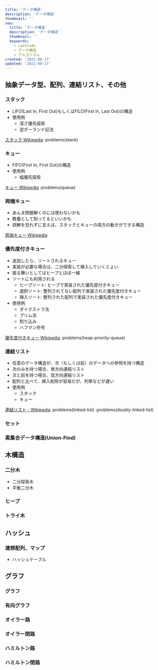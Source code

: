 ```yaml
---
title: 'データ構造'
description: 'データ構造'
thumbnail: ''
seo:
  title: 'データ構造'
  description: 'データ構造'
  thumbnail: ''
  keywords:
    - LeetCode
    - データ構造
    - アルゴリズム
created: '2021-08-17'
updated: '2021-08-17'
---
```


## 抽象データ型、配列、連結リスト、その他

### スタック

- LIFO(Last In, First Out)もしくはFILO(First In, Last Out)の構造
- 使用例
  - 深さ優先探索
  - 逆ポーランド記法

[スタック Wikipedia](https://ja.wikipedia.org/wiki/%E3%82%B9%E3%82%BF%E3%83%83%E3%82%AF)
:problems(stack)

### キュー

- FIFO(First In, First Out)の構造
- 使用例
  - 幅優先探索

[キュー Wikipedia](https://ja.wikipedia.org/wiki/%E3%82%AD%E3%83%A5%E3%83%BC_(%E3%82%B3%E3%83%B3%E3%83%94%E3%83%A5%E3%83%BC%E3%82%BF))
:problems(queue)

### 両端キュー

- あんま問題解くのには使わないかも
- 教養として知ってるといいかも
- 誤解を恐れずに言えば、スタックとキューの両方の動きができる構造

[両端キュー Wikipedia](https://ja.wikipedia.org/wiki/%E4%B8%A1%E7%AB%AF%E3%82%AD%E3%83%A5%E3%83%BC)

### 優先度付きキュー

- 追加したら、ソートされるキュー
- 実装が必要な場合は、二分探索して挿入していくとよい
- 振る舞いとしてはヒープとほぼ一緒
- ソートにも利用される
  - ヒープソート: ヒープで実装された優先度付きキュー
  - 選択ソート: 整列されてない配列で実装された優先度付きキュー
  - 挿入ソート: 整列された配列で実装された優先度付きキュー
- 使用例
  - ダイクストラ法
  - プリム法
  - 割り込み
  - ハフマン符号

[優先度付きキュー Wikipedia](https://ja.wikipedia.org/wiki/%E5%84%AA%E5%85%88%E5%BA%A6%E4%BB%98%E3%81%8D%E3%82%AD%E3%83%A5%E3%83%BC#%E5%BF%9C%E7%94%A8%E4%BE%8B)
:problems(heap-priority-queue)

### 連結リスト

- 任意のデータ構造が、次（もしくは前）のデータへの参照を持つ構造
- 次のみを持つ場合、単方向連結リスト
- 次と前を持つ場合、双方向連結リスト
- 配列と比べて、挿入削除が容易だが、列挙などが遅い
- 使用例
  - スタック
  - キュー

[連結リスト - Wikipedia](https://ja.wikipedia.org/wiki/%E9%80%A3%E7%B5%90%E3%83%AA%E3%82%B9%E3%83%88)
:problems(linked-list)
:problems(doubly-linked-list)

### セット 

### 素集合データ構造(Union-Find)


## 木構造

### 二分木

- 二分探索木
- 平衡二分木

### ヒープ

### トライ木


## ハッシュ

### 連想配列、マップ

- ハッシュテーブル


## グラフ

### グラフ

### 有向グラフ

### オイラー路

### オイラー閉路

### ハミルトン路

### ハミルトン閉路
